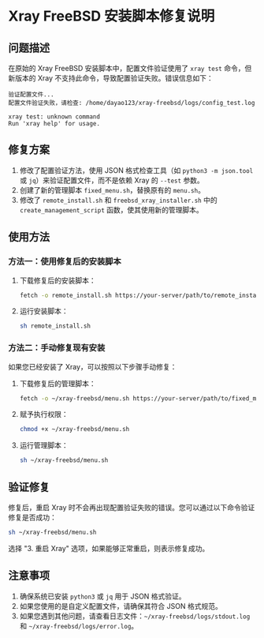 # Xray FreeBSD 安装脚本修复说明

## 问题描述

在原始的 Xray FreeBSD 安装脚本中，配置文件验证使用了 `xray test` 命令，但新版本的 Xray 不支持此命令，导致配置验证失败。错误信息如下：

```
验证配置文件...
配置文件验证失败，请检查: /home/dayao123/xray-freebsd/logs/config_test.log

xray test: unknown command
Run 'xray help' for usage.
```

## 修复方案

1. 修改了配置验证方法，使用 JSON 格式检查工具（如 `python3 -m json.tool` 或 `jq`）来验证配置文件，而不是依赖 Xray 的 `--test` 参数。
2. 创建了新的管理脚本 `fixed_menu.sh`，替换原有的 `menu.sh`。
3. 修改了 `remote_install.sh` 和 `freebsd_xray_installer.sh` 中的 `create_management_script` 函数，使其使用新的管理脚本。

## 使用方法

### 方法一：使用修复后的安装脚本

1. 下载修复后的安装脚本：
   ```sh
   fetch -o remote_install.sh https://your-server/path/to/remote_install.sh
   ```

2. 运行安装脚本：
   ```sh
   sh remote_install.sh
   ```

### 方法二：手动修复现有安装

如果您已经安装了 Xray，可以按照以下步骤手动修复：

1. 下载修复后的管理脚本：
   ```sh
   fetch -o ~/xray-freebsd/menu.sh https://your-server/path/to/fixed_menu.sh
   ```

2. 赋予执行权限：
   ```sh
   chmod +x ~/xray-freebsd/menu.sh
   ```

3. 运行管理脚本：
   ```sh
   sh ~/xray-freebsd/menu.sh
   ```

## 验证修复

修复后，重启 Xray 时不会再出现配置验证失败的错误。您可以通过以下命令验证修复是否成功：

```sh
sh ~/xray-freebsd/menu.sh
```

选择 "3. 重启 Xray" 选项，如果能够正常重启，则表示修复成功。

## 注意事项

1. 确保系统已安装 `python3` 或 `jq` 用于 JSON 格式验证。
2. 如果您使用的是自定义配置文件，请确保其符合 JSON 格式规范。
3. 如果您遇到其他问题，请查看日志文件：`~/xray-freebsd/logs/stdout.log` 和 `~/xray-freebsd/logs/error.log`。
